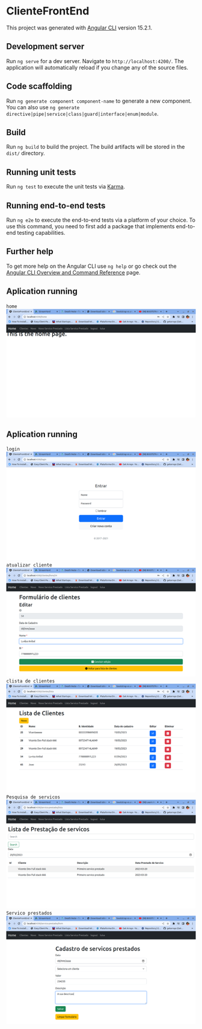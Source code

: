 # ClienteFrontEnd

This project was generated with [Angular CLI](https://github.com/angular/angular-cli) version 15.2.1.

## Development server

Run `ng serve` for a dev server. Navigate to `http://localhost:4200/`. The application will automatically reload if you change any of the source files.

## Code scaffolding

Run `ng generate component component-name` to generate a new component. You can also use `ng generate directive|pipe|service|class|guard|interface|enum|module`.

## Build

Run `ng build` to build the project. The build artifacts will be stored in the `dist/` directory.

## Running unit tests

Run `ng test` to execute the unit tests via [Karma](https://karma-runner.github.io).

## Running end-to-end tests

Run `ng e2e` to execute the end-to-end tests via a platform of your choice. To use this command, you need to first add a package that implements end-to-end testing capabilities.

## Further help

To get more help on the Angular CLI use `ng help` or go check out the [Angular CLI Overview and Command Reference](https://angular.io/cli) page.

## Aplication running

`home`
![alt text](https://github.com/Vicente-jpro/cliente-front-end/blob/master/src/assets/img-projects/home.png)

## Aplication running
`login`
![alt text](https://github.com/Vicente-jpro/cliente-front-end/blob/master/src/assets/img-projects/login.png)
`atualizar cliente`
![alt text](https://github.com/Vicente-jpro/cliente-front-end/blob/master/src/assets/img-projects/clientes-atualizar.png)
`clista de clientes`
![alt text](https://github.com/Vicente-jpro/cliente-front-end/blob/master/src/assets/img-projects/clientes-lista.png)
`Pesquisa de servicos`
![alt text](https://github.com/Vicente-jpro/cliente-front-end/blob/master/src/assets/img-projects/prestacao-servico-search.png)
`Servico prestados`
![alt text](https://github.com/Vicente-jpro/cliente-front-end/blob/master/src/assets/img-projects/servico-prestados-form-novo.png)
